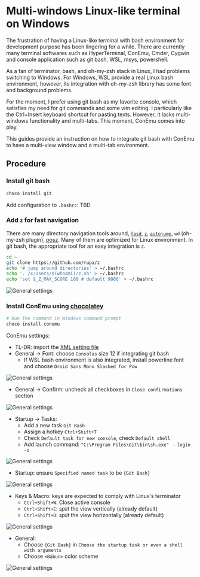 # Multi-windows Linux-like terminal on Windows


The frustration of having a Linux-like terminal with bash environment for development purpose has been lingering for a while.
There are currently many terminal softwares such as HyperTerminal, ConEmu, Cmder, Cygwin and console application such as git
bash, WSL, msys, powershell.

As a fan of terminator, bash, and oh-my-zsh stack in Linux, I had problems switching to Windows. For Windows, WSL provide a real Linux bash
environment, however, its integration with oh-my-zsh library has some font and background problems.

For the moment, I prefer using git bash as my favorite console, which satisfies my need for git commands and some vim editing.
I particularly like the Ctrl+Insert keyboard shortcut for pasting texts. However, it lacks multi-windows functionality and
multi-tabs. This moment, ConEmu comes into play.

This guides provide an instruction on how to integrate git bash with ConEmu to have a multi-view window and a multi-tab environment.

## Procedure

### Install git bash

```bash
choco install git
```

Add configuration to `.bashrc`: TBD

### Add `z` for fast navigation
There are many directory navigation tools around, [`fasd`](https://github.com/clvv/fasd), [`z`](https://github.com/rupa/z), [`autojump`](https://github.com/wting/autojump), `wd` (oh-my-zsh plugin), [posz](https://github.com/manojlds/posz).
Many of them are optimized for Linux environment. In git bash, the appropriate tool for an easy integration is `z`.

```bash
cd ~
git clone https://github.com/rupa/z
echo '# jump around directories' > ~/.bashrc
echo '. /c/Users/$(whoami)/z.sh' > ~/.bashrc
echo 'set $_Z_MAX_SCORE 100 # default 9000' > ~/.bashrc
```

![General settings](/conemu-git-bash-on-windows/conemu-git-bashrc.png)

### Install ConEmu using [chocolatey](https://chocolatey.org/packages/ConEmu)

```bash
# Run the command in Windows command prompt
choco install conemu
```

ConEmu settings:

- TL-DR: import the [XML setting file](/conemu-git-bash-on-windows/conemu-settings.xml)
- General -> Font: choose `Consolas` size 12 if integrating git bash
  - If WSL bash environment is also integrated, install powerline font and choose `Droid Sans Mono Slashed for Pow`

![General settings](/conemu-git-bash-on-windows/conemu-general-font-setting.png)

- General -> Confirm: uncheck all checkboxes in `Close confirmations` section

![General settings](/conemu-git-bash-on-windows/conemu-general-confirm.png)

- Startup -> Tasks:
  - Add a new task `Git Bash`
  - Assign a hotkey `Ctrl+Shift+T`
  - Check `Default task for new console`, check `Default shell`
  - Add launch command: `"C:\Program Files\Git\bin\sh.exe" --login -i`

![General settings](/conemu-git-bash-on-windows/conemu-task-setting.png)

- Startup: ensure `Specified named task` to be `{Git Bash}`

![General settings](/conemu-git-bash-on-windows/conemu-startup-setting.png)

- Keys & Macro: keys are expected to comply with Linux's terminator
  - `Ctrl+Shift+W`: Close active console
  - `Ctrl+Shift+E`: *split* the view vertically (already default)
  - `Ctrl+Shift+O`: *split* the view horizontally (already default)

![General settings](/conemu-git-bash-on-windows/conemu-key-and-macro.png)

- General:
  - Choose `{Git Bash}` in `Choose the startup task or even a shell with arguments`
  - Choose `<Babun>` color scheme

![General settings](/conemu-git-bash-on-windows/conemu-general-setting.png)

